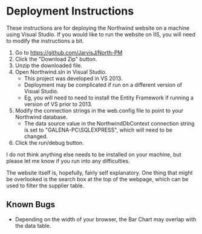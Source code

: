 Deployment Instructions
====================

These instructions are for deploying the Northwind website on a machine using Visual Studio. If you would like to run the website on IIS, you will need to modify the instructions a bit.

1. Go to https://github.com/JarvisJ/North-PM
2. Click the "Download Zip" button.
3. Unzip the downloaded file.
4. Open Northwind.sln in Visual Studio.
	+ This project was developed in VS 2013. 
	+ Deployment may be complicated if run on a different version of Visual Studio.
	+ Eg, you will need to need to install the Entity Framework if running a version of VS prior to 2013.
5. Modify the connection strings in the web.config file to point to your Northwind database.
	+ The data source value in the NorthwindDbContext connection string is set to "GALENA-PC\SQLEXPRESS", which will need to be changed.
6. Click the run/debug button.

I do not think anything else needs to be installed on your machine, but please let me know if you run into any difficulties.

The website itself is, hopefully, fairly self explanatory. One thing that might be overlooked is the search box at the top of the webpage, which can be used to filter the supplier table.

Known Bugs
---------------------

* Depending on the width of your browser, the Bar Chart may overlap with the data table.